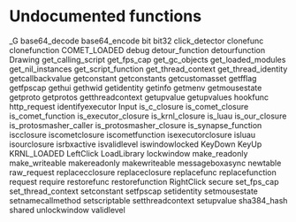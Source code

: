 # Undocumented functions

_G
base64_decode
base64_encode
bit
bit32
click_detector
clonefunc
clonefunction
COMET_LOADED
debug
detour_function
detourfunction
Drawing
get_calling_script
get_fps_cap
get_gc_objects
get_loaded_modules
get_nil_instances
get_script_function
get_thread_context
get_thread_identity
getcallbackvalue
getconstant
getconstants
getcustomasset
getfflag
getfpscap
gethui
gethwid
getidentity
getinfo
getmenv
getmousestate
getproto
getprotos
getthreadcontext
getupvalue
getupvalues
hookfunc
http_request
identifyexecutor
Input
is_c_closure
is_comet_closure
is_comet_function
is_executor_closure
is_krnl_closure
is_luau
is_our_closure
is_protosmasher_caller
is_protosmasher_closure
is_synapse_function
iscclosure
iscometclosure
iscometfunction
isexecutorclosure
isluau
isourclosure
isrbxactive
isvalidlevel
iswindowlocked
KeyDown
KeyUp
KRNL_LOADED
LeftClick
LoadLibrary
lockwindow
make_readonly
make_writeable
makereadonly
makewriteable
messageboxasync
newtable
raw_request
replacecclosure
replaceclosure
replacefunc
replacefunction
request
require
restorefunc
restorefunction
RightClick
secure
set_fps_cap
set_thread_context
setconstant
setfpscap
setidentity
setmousestate
setnamecallmethod
setscriptable
setthreadcontext
setupvalue
sha384_hash
shared
unlockwindow
validlevel
